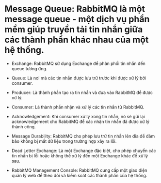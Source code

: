 # Message Queue: RabbitMQ là một message queue - một dịch vụ phần mềm giúp truyền tải tin nhắn giữa các thành phần khác nhau của một hệ thống.

* Exchange: RabbitMQ sử dụng Exchange để phân phối tin nhắn đến queue tương ứng.

* Queue: Là nơi mà các tin nhắn được lưu trữ trước khi được xử lý bởi consumer.

* Producer: Là thành phần tạo ra tin nhắn và đưa vào RabbitMQ để được xử lý.

* Consumer: Là thành phần nhận và xử lý các tin nhắn từ RabbitMQ.

* Acknowledgement: Khi consumer xử lý xong tin nhắn, nó sẽ gửi lại acknowledgement cho RabbitMQ để xác nhận tin nhắn đã được xử lý thành công.

* Message Durability: RabbitMQ cho phép lưu trữ tin nhắn lên đĩa để đảm bảo không bị mất dữ liệu trong trường hợp xảy ra lỗi.

* Dead Letter Exchange: Là một Exchange đặc biệt, cho phép chuyển các tin nhắn bị lỗi hoặc không thể xử lý đến một Exchange khác để xử lý sau.

* RabbitMQ Management Console: RabbitMQ cung cấp một giao diện quản lý web để theo dõi và kiểm soát các thành phần của hệ thống.